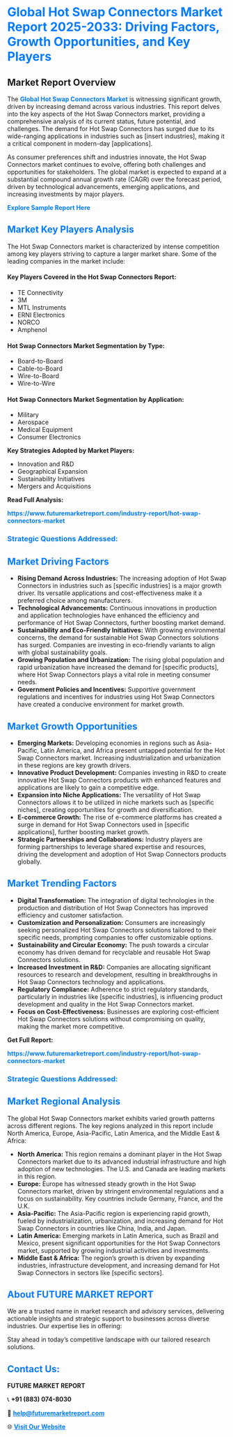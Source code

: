 <h1 style="color: #007BFF;">Global Hot Swap Connectors Market Report 2025-2033: Driving Factors, Growth Opportunities, and Key Players</h1>

<section id="overview">
<h2>Market Report Overview</h2>
<p>The <a href="https://www.futuremarketreport.com/industry-report/hot-swap-connectors-market" style="color: #007BFF; text-decoration: none;"><strong>Global Hot Swap Connectors Market</strong></a> is witnessing significant growth, driven by increasing demand across various industries. This report delves into the key aspects of the Hot Swap Connectors market, providing a comprehensive analysis of its current status, future potential, and challenges. The demand for Hot Swap Connectors has surged due to its wide-ranging applications in industries such as [insert industries], making it a critical component in modern-day [applications].</p>
<p>As consumer preferences shift and industries innovate, the Hot Swap Connectors market continues to evolve, offering both challenges and opportunities for stakeholders. The global market is expected to expand at a substantial compound annual growth rate (CAGR) over the forecast period, driven by technological advancements, emerging applications, and increasing investments by major players.</p>
</section>

<section id="overview">
<p><a href="https://www.futuremarketreport.com/request-sample/reportId=81484" style="color: #007BFF; text-decoration: none;"><strong>Explore Sample Report Here</strong></a></p>
</section>

<section id="key-players">
<h2 style="color: #007BFF;">Market Key Players Analysis</h2>
<p>The Hot Swap Connectors market is characterized by intense competition among key players striving to capture a larger market share. Some of the leading companies in the market include:</p>
<h4>Key Players Covered in the Hot Swap Connectors Report:</h4>
<ul><li>TE Connectivity</li><li>3M</li><li>MTL Instruments</li><li>ERNI Electronics</li><li>NORCO</li><li>Amphenol</li></ul>
<h4>Hot Swap Connectors Market Segmentation by Type:</h4>
<ul><li>Board-to-Board</li><li>Cable-to-Board</li><li>Wire-to-Board</li><li>Wire-to-Wire</li></ul>

<h4>Hot Swap Connectors Market Segmentation by Application:</h4>
<ul><li>Military</li><li>Aerospace</li><li>Medical Equipment</li><li>Consumer Electronics</li></ul>
<p><strong>Key Strategies Adopted by Market Players:</strong></p>
<ul>
<li>Innovation and R&D</li>
<li>Geographical Expansion</li>
<li>Sustainability Initiatives</li>
<li>Mergers and Acquisitions</li>
</ul>
</section>

<section>
<p><strong>Read Full Analysis: </strong></p><a href="https://www.futuremarketreport.com/industry-report/hot-swap-connectors-market" style="color: #007BFF; text-decoration: none;"><strong>https://www.futuremarketreport.com/industry-report/hot-swap-connectors-market</strong></a>
<h3 style="color: #007BFF;">Strategic Questions Addressed:</h3>
</section>

<section id="driving-factors">
<h2 style="color: #007BFF;">Market Driving Factors</h2>
<ul>
<li><strong>Rising Demand Across Industries:</strong> The increasing adoption of Hot Swap Connectors in industries such as [specific industries] is a major growth driver. Its versatile applications and cost-effectiveness make it a preferred choice among manufacturers.</li>
<li><strong>Technological Advancements:</strong> Continuous innovations in production and application technologies have enhanced the efficiency and performance of Hot Swap Connectors, further boosting market demand.</li>
<li><strong>Sustainability and Eco-Friendly Initiatives:</strong> With growing environmental concerns, the demand for sustainable Hot Swap Connectors solutions has surged. Companies are investing in eco-friendly variants to align with global sustainability goals.</li>
<li><strong>Growing Population and Urbanization:</strong> The rising global population and rapid urbanization have increased the demand for [specific products], where Hot Swap Connectors plays a vital role in meeting consumer needs.</li>
<li><strong>Government Policies and Incentives:</strong> Supportive government regulations and incentives for industries using Hot Swap Connectors have created a conducive environment for market growth.</li>
</ul>
</section>

<section id="growth-opportunities">
<h2 style="color: #007BFF;">Market Growth Opportunities</h2>
<ul>
<li><strong>Emerging Markets:</strong> Developing economies in regions such as Asia-Pacific, Latin America, and Africa present untapped potential for the Hot Swap Connectors market. Increasing industrialization and urbanization in these regions are key growth drivers.</li>
<li><strong>Innovative Product Development:</strong> Companies investing in R&D to create innovative Hot Swap Connectors products with enhanced features and applications are likely to gain a competitive edge.</li>
<li><strong>Expansion into Niche Applications:</strong> The versatility of Hot Swap Connectors allows it to be utilized in niche markets such as [specific niches], creating opportunities for growth and diversification.</li>
<li><strong>E-commerce Growth:</strong> The rise of e-commerce platforms has created a surge in demand for Hot Swap Connectors used in [specific applications], further boosting market growth.</li>
<li><strong>Strategic Partnerships and Collaborations:</strong> Industry players are forming partnerships to leverage shared expertise and resources, driving the development and adoption of Hot Swap Connectors products globally.</li>
</ul>
</section>

<section id="trending-factors">
<h2 style="color: #007BFF;">Market Trending Factors</h2>
<ul>
<li><strong>Digital Transformation:</strong> The integration of digital technologies in the production and distribution of Hot Swap Connectors has improved efficiency and customer satisfaction.</li>
<li><strong>Customization and Personalization:</strong> Consumers are increasingly seeking personalized Hot Swap Connectors solutions tailored to their specific needs, prompting companies to offer customizable options.</li>
<li><strong>Sustainability and Circular Economy:</strong> The push towards a circular economy has driven demand for recyclable and reusable Hot Swap Connectors solutions.</li>
<li><strong>Increased Investment in R&D:</strong> Companies are allocating significant resources to research and development, resulting in breakthroughs in Hot Swap Connectors technology and applications.</li>
<li><strong>Regulatory Compliance:</strong> Adherence to strict regulatory standards, particularly in industries like [specific industries], is influencing product development and quality in the Hot Swap Connectors market.</li>
<li><strong>Focus on Cost-Effectiveness:</strong> Businesses are exploring cost-efficient Hot Swap Connectors solutions without compromising on quality, making the market more competitive.</li>
</ul>
</section>

<section>
<p><strong>Get Full Report: </strong></p><a href="https://www.futuremarketreport.com/industry-report/hot-swap-connectors-market" style="color: #007BFF; text-decoration: none;"><strong>https://www.futuremarketreport.com/industry-report/hot-swap-connectors-market</strong></a>
<h3 style="color: #007BFF;">Strategic Questions Addressed:</h3>
</section>


<section id="regional-analysis">
<h2 style="color: #007BFF;">Market Regional Analysis</h2>
<p>The global Hot Swap Connectors market exhibits varied growth patterns across different regions. The key regions analyzed in this report include North America, Europe, Asia-Pacific, Latin America, and the Middle East & Africa:</p>
<ul>
<li><strong>North America:</strong> This region remains a dominant player in the Hot Swap Connectors market due to its advanced industrial infrastructure and high adoption of new technologies. The U.S. and Canada are leading markets in this region.</li>
<li><strong>Europe:</strong> Europe has witnessed steady growth in the Hot Swap Connectors market, driven by stringent environmental regulations and a focus on sustainability. Key countries include Germany, France, and the U.K.</li>
<li><strong>Asia-Pacific:</strong> The Asia-Pacific region is experiencing rapid growth, fueled by industrialization, urbanization, and increasing demand for Hot Swap Connectors in countries like China, India, and Japan.</li>
<li><strong>Latin America:</strong> Emerging markets in Latin America, such as Brazil and Mexico, present significant opportunities for the Hot Swap Connectors market, supported by growing industrial activities and investments.</li>
<li><strong>Middle East & Africa:</strong> The region’s growth is driven by expanding industries, infrastructure development, and increasing demand for Hot Swap Connectors in sectors like [specific sectors].</li>
</ul>
</section>

<footer>
<h2 style="color: #007BFF;">About FUTURE MARKET REPORT</h2>
<p>We are a trusted name in market research and advisory services, delivering actionable insights and strategic support to businesses across diverse industries. Our expertise lies in offering:</p>

<p>Stay ahead in today’s competitive landscape with our tailored research solutions.</p>

<h2 style="color: #007BFF;">Contact Us:</h2>
<p><strong>FUTURE MARKET REPORT</strong></p>
<p>📞 <strong>+91 (883) 074-8030</strong></p>
<p>📧 <strong><a href="mailto:help@futuremarketreport.com" style="color: #007BFF;">help@futuremarketreport.com</a></strong></p>
<p>🌐 <strong><a href="https://www.futuremarketreport.com/" style="color: #007BFF;">Visit Our Website</a></strong></p>
</footer>